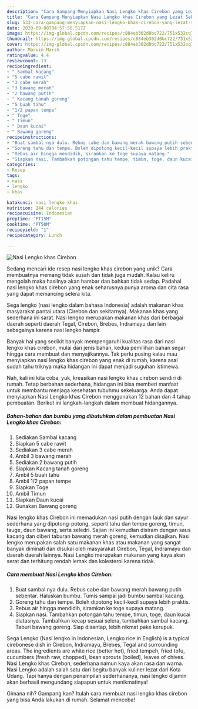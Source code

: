 ```yaml
---
description: "Cara Gampang Menyiapkan Nasi Lengko khas Cirebon yang Lezat Sekali"
title: "Cara Gampang Menyiapkan Nasi Lengko khas Cirebon yang Lezat Sekali"
slug: 533-cara-gampang-menyiapkan-nasi-lengko-khas-cirebon-yang-lezat-sekali
date: 2020-09-08T04:57:50.517Z
image: https://img-global.cpcdn.com/recipes/c884eb302d0bc722/751x532cq70/nasi-lengko-khas-cirebon-foto-resep-utama.jpg
thumbnail: https://img-global.cpcdn.com/recipes/c884eb302d0bc722/751x532cq70/nasi-lengko-khas-cirebon-foto-resep-utama.jpg
cover: https://img-global.cpcdn.com/recipes/c884eb302d0bc722/751x532cq70/nasi-lengko-khas-cirebon-foto-resep-utama.jpg
author: Marvin Marsh
ratingvalue: 4.4
reviewcount: 13
recipeingredient:
- " Sambal kacang"
- "5 cabe rawit"
- "3 cabe merah"
- "3 bawang merah"
- "2 bawang putih"
- " Kacang tanah goreng"
- "5 buah tahu"
- "1/2 papan tempe"
- " Toge"
- " Timun"
- " Daun kucai"
- " Bawang goreng"
recipeinstructions:
- "Buat sambal nya dulu. Rebus cabe dan bawang merah bawang putih sebentar. Haluskan bumbu. Tumis sampai jadi bumbu sambal kacang."
- "Goreng tahu dan tempe. Boleh dipotong kecil-kecil supaya lebih praktis."
- "Rebus air hingga mendidih, siramkan ke toge supaya matang."
- "Siapkan nasi. Tambahkan potongan tahu tempe, timun, toge, daun kucai diatasnya. Tambahkan kecap sesuai selera, tambahkan sambal kacang. Taburi bawang goreng. Siap disantap, lebih nikmat pake kerupuk."
categories:
- Resep
tags:
- nasi
- lengko
- khas

katakunci: nasi lengko khas 
nutrition: 244 calories
recipecuisine: Indonesian
preptime: "PT15M"
cooktime: "PT50M"
recipeyield: "1"
recipecategory: Lunch

---
```



![Nasi Lengko khas Cirebon](https://img-global.cpcdn.com/recipes/c884eb302d0bc722/751x532cq70/nasi-lengko-khas-cirebon-foto-resep-utama.jpg)

Sedang mencari ide resep nasi lengko khas cirebon yang unik? Cara membuatnya memang tidak susah dan tidak juga mudah. Kalau keliru mengolah maka hasilnya akan hambar dan bahkan tidak sedap. Padahal nasi lengko khas cirebon yang enak seharusnya punya aroma dan cita rasa yang dapat memancing selera kita.

Sega lengko (nasi lengko dalam bahasa Indonesia) adalah makanan khas masyarakat pantai utara (Cirebon dan sekitarnya). Makanan khas yang sederhana ini sarat. Nasi lengko merupakan makanan khas dari berbagai daerah seperti daerah Tegal, Cirebon, Brebes, Indramayu dan lain sebagainya karena nasi lengko hampir.

Banyak hal yang sedikit banyak mempengaruhi kualitas rasa dari nasi lengko khas cirebon, mulai dari jenis bahan, kedua pemilihan bahan segar hingga cara membuat dan menyajikannya. Tak perlu pusing kalau mau menyiapkan nasi lengko khas cirebon yang enak di rumah, karena asal sudah tahu triknya maka hidangan ini dapat menjadi suguhan istimewa.


Nah, kali ini kita coba, yuk, kreasikan nasi lengko khas cirebon sendiri di rumah. Tetap berbahan sederhana, hidangan ini bisa memberi manfaat untuk membantu menjaga kesehatan tubuhmu sekeluarga. Anda dapat menyiapkan Nasi Lengko khas Cirebon menggunakan 12 bahan dan 4 tahap pembuatan. Berikut ini langkah-langkah dalam membuat hidangannya.

<!--inarticleads1-->

##### Bahan-bahan dan bumbu yang dibutuhkan dalam pembuatan Nasi Lengko khas Cirebon:

1. Sediakan  Sambal kacang
1. Siapkan 5 cabe rawit
1. Sediakan 3 cabe merah
1. Ambil 3 bawang merah
1. Sediakan 2 bawang putih
1. Siapkan  Kacang tanah goreng
1. Ambil 5 buah tahu
1. Ambil 1/2 papan tempe
1. Siapkan  Toge
1. Ambil  Timun
1. Siapkan  Daun kucai
1. Gunakan  Bawang goreng


Nasi lengko khas Cirebon ini memadukan nasi putih dengan lauk dan sayur sederhana yang dipotong-potong, seperti tahu dan tempe goreng, timun, tauge, daun bawang, serta seledri. Sajian ini kemudian disiram dengan saus kacang dan diberi taburan bawang merah goreng, kemudian disajikan. Nasi lengko merupakan salah satu makanan khas atau makanan yang sangat banyak diminati dan disukai oleh masyarakat Cirebon, Tegal, Indramayu dan daerah daerah lainnya. Nasi Lengko merupakan makanan yang kaya akan serat dan terhitung rendah lemak dan kolesterol karena tidak. 

<!--inarticleads2-->

##### Cara membuat Nasi Lengko khas Cirebon:

1. Buat sambal nya dulu. Rebus cabe dan bawang merah bawang putih sebentar. Haluskan bumbu. Tumis sampai jadi bumbu sambal kacang.
1. Goreng tahu dan tempe. Boleh dipotong kecil-kecil supaya lebih praktis.
1. Rebus air hingga mendidih, siramkan ke toge supaya matang.
1. Siapkan nasi. Tambahkan potongan tahu tempe, timun, toge, daun kucai diatasnya. Tambahkan kecap sesuai selera, tambahkan sambal kacang. Taburi bawang goreng. Siap disantap, lebih nikmat pake kerupuk.


Sega Lengko (Nasi lengko in Indonesian, Lengko rice in English) is a typical cirebonese dish in Cirebon, Indramayu, Brebes, Tegal and surrounding areas. The ingredients are white rice (better hot), fried tempeh, fried tofu, cucumbers (fresh raw, chopped), bean sprouts (boiled), leaves of chives. Nasi Lengko khas Cirebon, sederhana namun kaya akan rasa dan warna. Nasi Lengko adalah salah satu dari begitu banyak kuliner lezat dari Kota Udang. Tapi hanya dengan penampilan sederhananya, nasi lengko dijamin akan berhasil mengundang siapapun untuk menikmatinya! 

Gimana nih? Gampang kan? Itulah cara membuat nasi lengko khas cirebon yang bisa Anda lakukan di rumah. Selamat mencoba!
